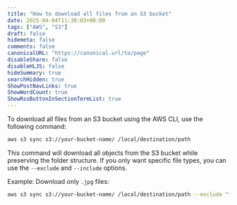 ```yaml
---
title: "How to download all files from an S3 bucket"
date: 2025-04-04T11:30:03+00:00
tags: ["AWS", "S3"]
draft: false
hidemeta: false
comments: false
canonicalURL: "https://canonical.url/to/page"
disableShare: false
disableHLJS: false
hideSummary: true
searchHidden: true
ShowPostNavLinks: true
ShowWordCount: true
ShowRssButtonInSectionTermList: true
---
```

To download all files from an S3 bucket using the AWS CLI, use the following command:

```bash
aws s3 sync s3://your-bucket-name/ /local/destination/path
```

This command will download all objects from the S3 bucket while preserving the folder structure. If you only want specific file types, you can use the `--exclude` and `--include` options.

Example: Download only `.jpg` files:
```bash
aws s3 sync s3://your-bucket-name/ /local/destination/path --exclude "*" --include "*.jpg"
```
